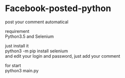 # Facebook-posted-python  
post your comment automatical  

requirement  
Python3.5 and Selenium  

just install it  
python3 -m pip install selenium  
and edit your login and password, just add your comment   

for start  
python3 main.py
